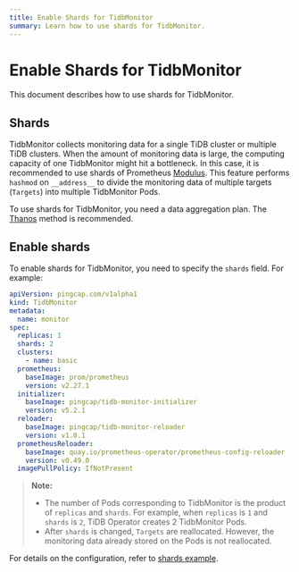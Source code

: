 ```yaml
---
title: Enable Shards for TidbMonitor
summary: Learn how to use shards for TidbMonitor.
---
```


# Enable Shards for TidbMonitor

This document describes how to use shards for TidbMonitor.

## Shards

TidbMonitor collects monitoring data for a single TiDB cluster or multiple TiDB clusters. When the amount of monitoring data is large, the computing capacity of one TidbMonitor might hit a bottleneck. In this case, it is recommended to use shards of Prometheus [Modulus](https://prometheus.io/docs/prometheus/latest/configuration/configuration/). This feature performs `hashmod` on `__address__` to divide the monitoring data of multiple targets (`Targets`) into multiple TidbMonitor Pods.

To use shards for TidbMonitor, you need a data aggregation plan. The [Thanos](https://thanos.io/tip/thanos/design.md/) method is recommended.

## Enable shards

To enable shards for TidbMonitor, you need to specify the `shards` field. For example:


```yaml
apiVersion: pingcap.com/v1alpha1
kind: TidbMonitor
metadata:
  name: monitor
spec:
  replicas: 1
  shards: 2
  clusters:
    - name: basic
  prometheus:
    baseImage: prom/prometheus
    version: v2.27.1
  initializer:
    baseImage: pingcap/tidb-monitor-initializer
    version: v5.2.1
  reloader:
    baseImage: pingcap/tidb-monitor-reloader
    version: v1.0.1
  prometheusReloader:
    baseImage: quay.io/prometheus-operator/prometheus-config-reloader
    version: v0.49.0
  imagePullPolicy: IfNotPresent
```

> **Note:**
>
> - The number of Pods corresponding to TidbMonitor is the product of `replicas` and `shards`. For example, when `replicas` is `1` and `shards` is `2`, TiDB Operator creates 2 TidbMonitor Pods.
> - After `shards` is changed, `Targets` are reallocated. However, the monitoring data already stored on the Pods is not reallocated.

For details on the configuration, refer to [shards example](https://github.com/pingcap/tidb-operator/tree/v1.5.0/examples/monitor-shards).
